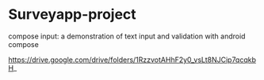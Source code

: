 # Surveyapp-project
compose input: a demonstration of text input and validation with android compose

https://drive.google.com/drive/folders/1RzzvotAHhF2y0_vsLt8NJCip7qcqkbH_ 

